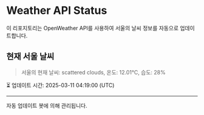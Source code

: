 
# Weather API Status

이 리포지토리는 OpenWeather API를 사용하여 서울의 날씨 정보를 자동으로 업데이트합니다.

## 현재 서울 날씨
> 서울의 현재 날씨: scattered clouds, 온도: 12.01°C, 습도: 28%

⏳ 업데이트 시간: 2025-03-11 04:19:00 (UTC)

---
자동 업데이트 봇에 의해 관리됩니다.
